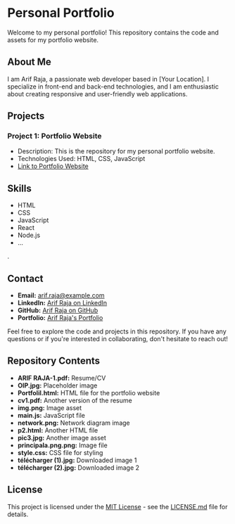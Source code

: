 # Personal Portfolio

Welcome to my personal portfolio! This repository contains the code and assets for my portfolio website.

## About Me

I am Arif Raja, a passionate web developer based in [Your Location]. I specialize in front-end and back-end technologies, and I am enthusiastic about creating responsive and user-friendly web applications.

## Projects

### Project 1: Portfolio Website

- Description: This is the repository for my personal portfolio website.
- Technologies Used: HTML, CSS, JavaScript
- [Link to Portfolio Website](https://your-portfolio-website.com)



## Skills

- HTML
- CSS
- JavaScript
- React
- Node.js
- ...

.

## Contact

- **Email:** arif.raja@example.com
- **LinkedIn:** [Arif Raja on LinkedIn](https://www.linkedin.com/in/arifraja/)
- **GitHub:** [Arif Raja on GitHub](https://github.com/ra618)
- **Portfolio:** [Arif Raja's Portfolio](https://your-portfolio-website.com)

Feel free to explore the code and projects in this repository. If you have any questions or if you're interested in collaborating, don't hesitate to reach out!

## Repository Contents

- **ARIF RAJA-1.pdf:** Resume/CV
- **OIP.jpg:** Placeholder image
- **Portfolil.html:** HTML file for the portfolio website
- **cv1.pdf:** Another version of the resume
- **img.png:** Image asset
- **main.js:** JavaScript file
- **network.png:** Network diagram image
- **p2.html:** Another HTML file
- **pic3.jpg:** Another image asset
- **principala.png.png:** Image file
- **style.css:** CSS file for styling
- **télécharger (1).jpg:** Downloaded image 1
- **télécharger (2).jpg:** Downloaded image 2

## License

This project is licensed under the [MIT License](LICENSE.md) - see the [LICENSE.md](LICENSE.md) file for details.
